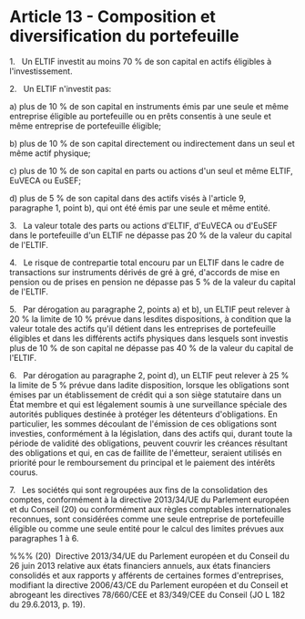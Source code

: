# Article 13 - Composition et diversification du portefeuille


1.   Un ELTIF investit au moins 70 % de son capital en actifs éligibles à l'investissement.

2.   Un ELTIF n'investit pas:

a) plus de 10 % de son capital en instruments émis par une seule et même entreprise éligible au portefeuille ou en prêts consentis à une seule et même entreprise de portefeuille éligible;

b) plus de 10 % de son capital directement ou indirectement dans un seul et même actif physique;

c) plus de 10 % de son capital en parts ou actions d'un seul et même ELTIF, EuVECA ou EuSEF;

d) plus de 5 % de son capital dans des actifs visés à l'article 9, paragraphe 1, point b), qui ont été émis par une seule et même entité.

3.   La valeur totale des parts ou actions d'ELTIF, d'EuVECA ou d'EuSEF dans le portefeuille d'un ELTIF ne dépasse pas 20 % de la valeur du capital de l'ELTIF.

4.   Le risque de contrepartie total encouru par un ELTIF dans le cadre de transactions sur instruments dérivés de gré à gré, d'accords de mise en pension ou de prises en pension ne dépasse pas 5 % de la valeur du capital de l'ELTIF.

5.   Par dérogation au paragraphe 2, points a) et b), un ELTIF peut relever à 20 % la limite de 10 % prévue dans lesdites dispositions, à condition que la valeur totale des actifs qu'il détient dans les entreprises de portefeuille éligibles et dans les différents actifs physiques dans lesquels sont investis plus de 10 % de son capital ne dépasse pas 40 % de la valeur du capital de l'ELTIF.

6.   Par dérogation au paragraphe 2, point d), un ELTIF peut relever à 25 % la limite de 5 % prévue dans ladite disposition, lorsque les obligations sont émises par un établissement de crédit qui a son siège statutaire dans un État membre et qui est légalement soumis à une surveillance spéciale des autorités publiques destinée à protéger les détenteurs d'obligations. En particulier, les sommes découlant de l'émission de ces obligations sont investies, conformément à la législation, dans des actifs qui, durant toute la période de validité des obligations, peuvent couvrir les créances résultant des obligations et qui, en cas de faillite de l'émetteur, seraient utilisés en priorité pour le remboursement du principal et le paiement des intérêts courus.

7.   Les sociétés qui sont regroupées aux fins de la consolidation des comptes, conformément à la directive 2013/34/UE du Parlement européen et du Conseil (20) ou conformément aux règles comptables internationales reconnues, sont considérées comme une seule entreprise de portefeuille éligible ou comme une seule entité pour le calcul des limites prévues aux paragraphes 1 à 6.

%%% (20)  Directive 2013/34/UE du Parlement européen et du Conseil du 26 juin 2013 relative aux états financiers annuels, aux états financiers consolidés et aux rapports y afférents de certaines formes d'entreprises, modifiant la directive 2006/43/CE du Parlement européen et du Conseil et abrogeant les directives 78/660/CEE et 83/349/CEE du Conseil (JO L 182 du 29.6.2013, p. 19).
